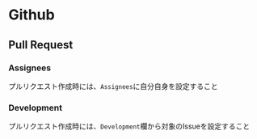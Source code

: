 # Github

## Pull Request

### Assignees

プルリクエスト作成時には、`Assignees`に自分自身を設定すること

### Development

プルリクエスト作成時には、`Development`欄から対象のIssueを設定すること
